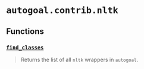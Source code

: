 # `autogoal.contrib.nltk`

## Functions

### [`find_classes`](../autogoal.contrib.nltk.find_classes)
> Returns the list of all `nltk` wrappers in `autogoal`.

